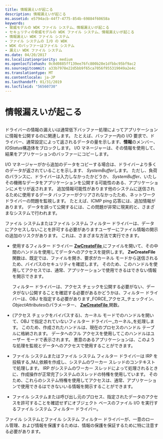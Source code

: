 ```yaml
---
title: 情報漏えいが起こる
description: 情報漏えいが起こる
ms.assetid: e5794acb-44f7-4775-854b-69884f60658a
keywords:
- 脅威モデルの WDK ファイル システム、情報漏えいが起こる
- セキュリティの脅威モデルの WDK ファイル システム、情報漏えいが起こる
- 情報漏えい WDK ファイル システム
- ファイル システムの I/O の WDK
- WDK のバッファーはファイル システム
- 漏えい WDK ファイル システム
ms.date: 04/20/2017
ms.localizationpriority: medium
ms.openlocfilehash: 0c0d0885ff139ee76fc800b28e1dfbbc95bf9ac2
ms.sourcegitcommit: a33b7978e22d5bb9f65ca7056f955319049a2e4c
ms.translationtype: MT
ms.contentlocale: ja-JP
ms.lasthandoff: 01/31/2019
ms.locfileid: "56560730"
---
```

# <a name="information-disclosure"></a>情報漏えいが起こる


## <span id="ddk_information_disclosure_if"></span><span id="DDK_INFORMATION_DISCLOSURE_IF"></span>


ドライバーの情報の漏えいは通常低下バッファー処理によってアプリケーションに情報を公開するのに関連します。 たとえば、バッファー内の I/O 要求で、ドライバー、通常設定によって返されるデータの量を示します、**情報**のメンバー、 *IOStatus*構造体をブロックします。 I/O マネージャーは、その情報を使用して、結果をアプリケーションのバッファーにコピーします。

I/O マネージャーがから追加のデータをコピーする場合は、ドライバーより多くのデータが返されていることを示します、 *SystemBuffer*します。 ただし、負荷のバランスに、ドライバーは入力しなかったかどうか、 *SystemBuffer*、いたしその機微なデータをアプリケーションを公開する可能性のある、アプリケーションにメモリが返されます。 追加情報可能性があります他のシステムに送信されるために使用するデータ バッファーがクリアされなかったため、ネットワーク ドライバーの問題を監視します。 たとえば、ICMP ping 応答には、追加情報があります。 データを誤って公開するには、この問題が非常に現実的と、さまざまなシステムで行われます。

ファイル システムまたはファイル システム フィルター ドライバーは、データにアクセスしないことを許可する必要がありますユーザーにファイル情報の開示の追加のリスクがあります。 これは、さまざまな方法で実行できます。

-   使用するフィルター ドライバー [ **ZwCreateFile** ](https://msdn.microsoft.com/library/windows/hardware/ff566424)にファイルを開いて、その中間のハンドルを使用してデータへのアクセスを提供します。 **ZwCreateFile**関数は、既定では、ファイルを開き、要求がカーネル モードから送信されるため、バイパスのセキュリティを確認します。 そのため、このハンドルを使用してアクセスでは、通常、アプリケーションで使用できるはできない情報を開示できます。

    フィルター ドライバーは、アクセス チェックを公開する必要がない、データがない公開することを確認する必要があるかどうかは、フィルター ドライバーは、OBJ を指定する必要があります\_FORCE\_アクセス\_チェックイン、 *ObjectAttributes*のパラメーター、 [ **ZwCreateFile** ](https://msdn.microsoft.com/library/windows/hardware/ff566424)関数。

-   (アクセス チェックをバイパスする)、カーネル モードでのハンドルを開いて、OBJ で指定されていないフィルター ドライバー\_カーネル\_を処理します。 このため、作成されたハンドルは、現在のプロセスのハンドル テーブルに格納されます。 データへのフル アクセスを使用してこのハンドルはユーザー モードで表示されます。 悪意のあるアプリケーションは、このような処理を監視とデータへのアクセスで使用することができます。

-   ファイル システムまたはファイル システム フィルター ドライバーは IRP を投稿する\_MJ\_依頼を作成し、システムのワーカー スレッドのコンテキストで処理します。 IRP がシステムのワーカー スレッドによって処理されるときに、作成操作が正常完了システムのスレッドの特権を使用しています。 そのため、これらのシステム特権を使用してアクセスは、通常、アプリケーションで使用できるはできないいる情報を開示することができます。

-   ファイル システムまたは呼び出し元のプロセス、指定されたデータのアクセスを許可することを確認せずにオブジェクト ベースのファイル I/O を実行するファイル システム フィルター ドライバー。

ファイル システムとファイル システム フィルター ドライバーが、一意のロール管理、および情報を保護するためは、情報の保護を保証するために特に注意する必要があります。

 

 




